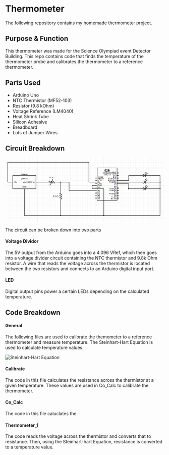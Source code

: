 # Thermometer

The following repository contains my homemade thermometer project.

## Purpose & Function

This thermometer was made for the Science Olympiad event Detector Building. This repo contains code that finds the temperature of the thermometer probe and calibrates the thermometer to a reference thermometer. 

## Parts Used

 - Arduino Uno
 - NTC Thermistor (MF52-103)
 - Resistor (9.8 kOhm)
 - Voltage Reference (LM4040)
 - Heat Shrink Tube
 - Silicon Adhesive
 - Breadboard
 - Lots of Jumper Wires
 
 ## Circuit Breakdown

![Circuit Diagram](circuitDiagram.PNG)

The circuit can be broken down into two parts

 #### Voltage Dividor
 
 The 5V output from the Arduino goes into a 4.096 VRef, which then goes into a voltage divider circuit containing the NTC thermistor and 9.8k Ohm resistor. A wire that reads the voltage across the thermistor is located between the two resistors and connects to an Arduino digital input port. 
  
 #### LED

 Digital output pins power a certain LEDs depending on the calculated temperature.
 
 ## Code Breakdown
 
 #### General
 
 The following files are used to calibrate the themometer to a reference thermometer and measure temperature. The Steinhart-Hart Equation is used to calculate temperature values. 
 
 ![Steinhart-Hart Equation](https://www.ametherm.com/wp-content/uploads/2017/07/Steinhart-and-Hart-Equations-2-4-300x171.jpg)
 
 #### Calibrate
 
 The code in this file calculates the resistance across the thermistor at a given temperature. These values are used in Co_Calc to calibrate the thermometer.
 
 #### Co_Calc
 
 The code in this file caluclates the 
 
 #### Thermometer_1
 
 The code reads the voltage across the thermistor and converts that to resistance. Then, using the Steinhart-hart Equation, resistance is converted to a temperature value.

